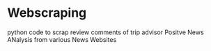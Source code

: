 # Webscraping
python code to scrap review comments of trip advisor
Positve News ANalysis from various News Websites
